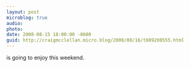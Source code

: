```yaml
---
layout: post
microblog: true
audio: 
photo: 
date: 2008-08-15 18:00:00 -0600
guid: http://craigmcclellan.micro.blog/2008/08/16/t889208555.html
---
```

is going to enjoy this weekend.
